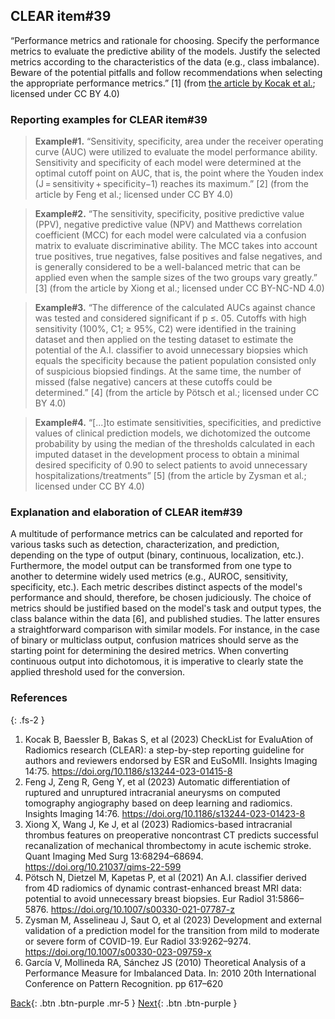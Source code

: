 ## CLEAR item#39


“Performance metrics and rationale for choosing. Specify the performance metrics to evaluate the predictive ability of the models. Justify the selected metrics according to the characteristics of the data (e.g., class imbalance). Beware of the potential pitfalls and follow recommendations when selecting the appropriate performance metrics.” [1] (from [the article by Kocak et al.](https://insightsimaging.springeropen.com/articles/10.1186/s13244-023-01415-8); licensed under CC BY 4.0)


### Reporting examples for CLEAR item#39

> **Example#1.** “Sensitivity, specificity, area under the receiver operating curve (AUC) were utilized to evaluate the model performance ability. Sensitivity and specificity of each model were determined at the optimal cutoff point on AUC, that is, the point where the Youden index (J = sensitivity + specificity−1) reaches its maximum.” [2] (from the article by Feng et al.; licensed under CC BY 4.0)

> **Example#2.** “The sensitivity, specificity, positive predictive value (PPV), negative predictive value (NPV) and Matthews correlation coefficient (MCC) for each model were calculated via a confusion matrix to evaluate discriminative ability. The MCC takes into account true positives, true negatives, false positives and false negatives, and is generally considered to be a well-balanced metric that can be applied even when the sample sizes of the two groups vary greatly.” [3] (from the article by Xiong et al.; licensed under CC BY-NC-ND 4.0)

> **Example#3.** “The difference of the calculated AUCs against chance was tested and considered significant if p ≤. 05. Cutoffs with high sensitivity (100%, C1; ≥ 95%, C2) were identified in the training dataset and then applied on the testing dataset to estimate the potential of the A.I. classifier to avoid unnecessary biopsies which equals the specificity because the patient population consisted only of suspicious biopsied findings. At the same time, the number of missed (false negative) cancers at these cutoffs could be determined.” [4] (from the article by Pötsch et al.; licensed under CC BY 4.0)

> **Example#4.** “[...]to estimate sensitivities, specificities, and predictive values of clinical prediction models, we dichotomized the outcome probability by using the median of the thresholds calculated in each imputed dataset in the development process to obtain a minimal desired specificity of 0.90 to select patients to avoid unnecessary hospitalizations/treatments” [5] (from the article by Zysman et al.; licensed under CC BY 4.0)



### Explanation and elaboration of CLEAR item#39

A multitude of performance metrics can be calculated and reported for various tasks such as detection, characterization, and prediction, depending on the type of output (binary, continuous, localization, etc.). Furthermore, the model output can be transformed from one type to another to determine widely used metrics (e.g., AUROC, sensitivity, specificity, etc.). Each metric describes distinct aspects of the model's performance and should, therefore, be chosen judiciously.  The choice of metrics should be  justified based on the model's task and output types, the class balance within the data [6], and published studies. The latter ensures a straightforward comparison with similar models. For instance, in the case of binary or multiclass output, confusion matrices should serve as the starting point for determining the desired metrics. When converting continuous output into dichotomous, it is imperative to clearly state the applied threshold used for the conversion.

### References

{: .fs-2 }

1. 	Kocak B, Baessler B, Bakas S, et al (2023) CheckList for EvaluAtion of Radiomics research (CLEAR): a step-by-step reporting guideline for authors and reviewers endorsed by ESR and EuSoMII. Insights Imaging 14:75. https://doi.org/10.1186/s13244-023-01415-8
2. 	Feng J, Zeng R, Geng Y, et al (2023) Automatic differentiation of ruptured and unruptured intracranial aneurysms on computed tomography angiography based on deep learning and radiomics. Insights Imaging 14:76. https://doi.org/10.1186/s13244-023-01423-8
3. 	Xiong X, Wang J, Ke J, et al (2023) Radiomics-based intracranial thrombus features on preoperative noncontrast CT predicts successful recanalization of mechanical thrombectomy in acute ischemic stroke. Quant Imaging Med Surg 13:68294–68694. https://doi.org/10.21037/qims-22-599
4. 	Pötsch N, Dietzel M, Kapetas P, et al (2021) An A.I. classifier derived from 4D radiomics of dynamic contrast-enhanced breast MRI data: potential to avoid unnecessary breast biopsies. Eur Radiol 31:5866–5876. https://doi.org/10.1007/s00330-021-07787-z
5. 	Zysman M, Asselineau J, Saut O, et al (2023) Development and external validation of a prediction model for the transition from mild to moderate or severe form of COVID-19. Eur Radiol 33:9262–9274. https://doi.org/10.1007/s00330-023-09759-x
6. 	García V, Mollineda RA, Sánchez JS (2010) Theoretical Analysis of a Performance Measure for Imbalanced Data. In: 2010 20th International Conference on Pattern Recognition. pp 617–620


[Back](https://radiomic.github.io/CLEAR-E3/docs/Item2.html){: .btn .btn-purple .mr-5 }
[Next](https://radiomic.github.io/CLEAR-E3/docs/Item4.html){: .btn .btn-purple   }
